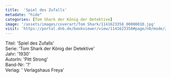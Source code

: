 ```yaml
---
title:  'Spiel des Zufalls'
metadate: "hide"
categories: [Tom Shark der König der Detektive]
image: '/assets/images/coverart/Tom Shark/1141623358_00000010.jpg'
visit: 'https://portal.dnb.de/bookviewer/view/1141623358#page/n0/mode/2up'
---
```

Titel: 'Spiel des Zufalls' <br>
Serie: 'Tom Shark der König der Detektive' <br>
Jahr: '1930' <br>
AutorIn: 'Pitt Strong' <br>
Band-Nr: '?' <br>
Verlag: ' Verlagshaus Freya'